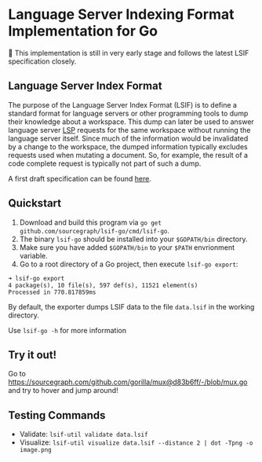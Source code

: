 # Language Server Indexing Format Implementation for Go

🚨 This implementation is still in very early stage and follows the latest LSIF specification closely.

## Language Server Index Format

The purpose of the Language Server Index Format (LSIF) is to define a standard format for language servers or other programming tools to dump their knowledge about a workspace. This dump can later be used to answer language server [LSP](https://microsoft.github.io/language-server-protocol/) requests for the same workspace without running the language server itself. Since much of the information would be invalidated by a change to the workspace, the dumped information typically excludes requests used when mutating a document. So, for example, the result of a code complete request is typically not part of such a dump.

A first draft specification can be found [here](https://github.com/Microsoft/language-server-protocol/blob/master/indexFormat/specification.md).

## Quickstart

1. Download and build this program via `go get github.com/sourcegraph/lsif-go/cmd/lsif-go`.
2. The binary `lsif-go` should be installed into your `$GOPATH/bin` directory.
3. Make sure you have added `$GOPATH/bin` to your `$PATH` envrionment variable.
4. Go to a root directory of a Go project, then execute `lsif-go export`:

```
➜ lsif-go export
4 package(s), 10 file(s), 597 def(s), 11521 element(s)
Processed in 770.817859ms
```

By default, the exporter dumps LSIF data to the file `data.lsif` in the working directory.

Use `lsif-go -h` for more information

## Try it out!

Go to https://sourcegraph.com/github.com/gorilla/mux@d83b6ff/-/blob/mux.go and try to hover and jump around!

## Testing Commands

- Validate: `lsif-util validate data.lsif`
- Visualize: `lsif-util visualize data.lsif --distance 2 | dot -Tpng -o image.png`
